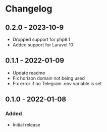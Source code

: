 # Changelog

## 0.2.0 - 2023-10-9
- Dropped support for php8.1
- Added support for Laravel 10

## 0.1.1 - 2022-01-09
- Update readme
- Fix horizon domain not being used
- Fix error if no Telegram .env variable is set

## 0.1.0 - 2022-01-08

### Added
- Initial release
